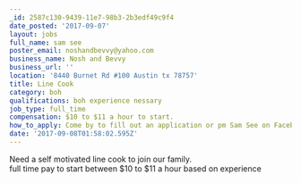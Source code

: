 ```yaml
---
_id: 2587c130-9439-11e7-98b3-2b3edf49c9f4
date_posted: '2017-09-07'
layout: jobs
full_name: sam see
poster_email: noshandbevvy@yahoo.com
business_name: Nosh and Bevvy
business_url: ''
location: '8440 Burnet Rd #100 Austin tx 78757'
title: Line Cook
category: boh
qualifications: boh experience nessary
job_type: full_time
compensation: $10 to $11 a hour to start.
how_to_apply: Come by to fill out an application or pm Sam See on Facebook
date: '2017-09-08T01:58:02.595Z'
---
```

Need a self motivated line cook to join our family.  
full time 
pay to start between $10 to $11 a hour based on experience
